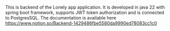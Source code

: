 This is backend of the Lonely app application.
It is developed in java 22 with spring boot framework, supports JWT token authorization and is connected to PostgresSQL.
The documentation is available here https://www.notion.so/Backend-1429486fbe5580da9990ed78083cc1c0
